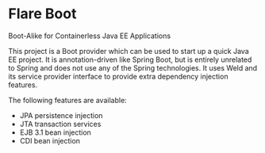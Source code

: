 # Flare Boot
Boot-Alike for Containerless Java EE Applications

This project is a Boot provider which can be used to start up a quick Java EE project. It is annotation-driven like Spring Boot, but is entirely unrelated to Spring and does not use any of the Spring technologies. It uses Weld and its service provider interface to provide extra dependency injection features.

The following features are available:
- JPA persistence injection
- JTA transaction services
- EJB 3.1 bean injection
- CDI bean injection

